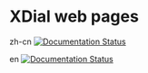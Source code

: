 # XDial web pages

zh-cn [![Documentation Status](https://readthedocs.org/projects/xdial/badge/?version=latest)](https://xdial.readthedocs.io/zh-cn/latest/?badge=latest)

en [![Documentation Status](https://readthedocs.org/projects/xdial-en/badge/?version=latest)](https://xdial.readthedocs.io/en/latest/?badge=latest)